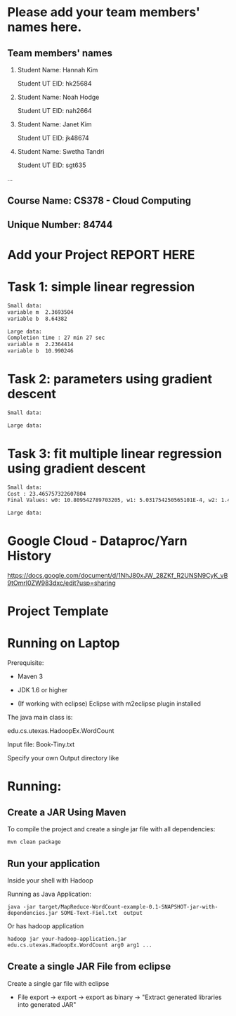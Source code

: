 # Please add your team members' names here. 

## Team members' names 

1. Student Name: Hannah Kim

   Student UT EID: hk25684

2. Student Name: Noah Hodge

   Student UT EID: nah2664

3. Student Name: Janet Kim

   Student UT EID: jk48674

4. Student Name: Swetha Tandri

   Student UT EID: sgt635

 ...

##  Course Name: CS378 - Cloud Computing 

##  Unique Number: 84744
    


# Add your Project REPORT HERE

# Task 1: simple linear regression
```bash
Small data:
variable m	2.3693504
variable b	8.64382

Large data:
Completion time : 27 min 27 sec
variable m	2.2364414
variable b	10.990246

```

# Task 2: parameters using gradient descent
```bash
Small data:

Large data:

```

# Task 3: fit multiple linear regression using gradient descent
```bash
Small data:
Cost : 23.465757322607804
Final Values: w0: 10.809542789703205, w1: 5.031754250565101E-4, w2: 1.477341081780779, w3: 0.4476357857514438, w4: 0.3239640191951284

Large data:

```
# Google Cloud - Dataproc/Yarn History
https://docs.google.com/document/d/1NhJ80xJW_28ZKf_R2UNSN9CyK_vB9tOmrI0ZW983dxc/edit?usp=sharing

# Project Template

# Running on Laptop     ####

Prerequisite:

- Maven 3

- JDK 1.6 or higher

- (If working with eclipse) Eclipse with m2eclipse plugin installed


The java main class is:

edu.cs.utexas.HadoopEx.WordCount 

Input file:  Book-Tiny.txt  

Specify your own Output directory like 

# Running:




## Create a JAR Using Maven 

To compile the project and create a single jar file with all dependencies: 
	
```	mvn clean package ```



## Run your application
Inside your shell with Hadoop

Running as Java Application:

```java -jar target/MapReduce-WordCount-example-0.1-SNAPSHOT-jar-with-dependencies.jar SOME-Text-Fiel.txt  output``` 

Or has hadoop application

```hadoop jar your-hadoop-application.jar edu.cs.utexas.HadoopEx.WordCount arg0 arg1 ... ```



## Create a single JAR File from eclipse



Create a single gar file with eclipse 

*  File export -> export  -> export as binary ->  "Extract generated libraries into generated JAR"
